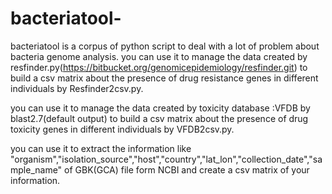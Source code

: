 # bacteriatool-
bacteriatool is a corpus of python script to deal with a lot of problem about bacteria genome analysis. 
you can use it to manage the data created by resfinder.py(https://bitbucket.org/genomicepidemiology/resfinder.git) to build a csv matrix about the presence of drug resistance genes in different individuals by Resfinder2csv.py. 

you can use it to manage the data created by toxicity database :VFDB by blast2.7(default output) to build a csv matrix about the presence of drug toxicity genes in different individuals by VFDB2csv.py.

you can use it to extract the information like "organism","isolation_source","host","country","lat_lon","collection_date","sample_name" of GBK(GCA) file form NCBI and create a csv matrix of your information. 
